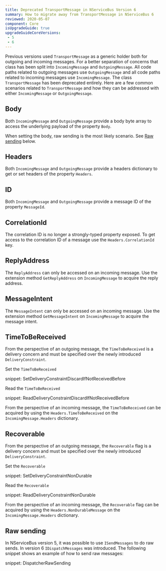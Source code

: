 ```yaml
---
title: Deprecated TransportMessage in NServiceBus Version 6
summary: How to migrate away from TransportMessage in NServiceBus 6
reviewed: 2020-05-07
component: Core
isUpgradeGuide: true
upgradeGuideCoreVersions:
 - 5
 - 6
---
```


Previous versions used `TransportMessage` as a generic holder both for outgoing and incoming messages. For a better separation of concerns that class has been split into `IncomingMessage` and `OutgoingMessage`. All code paths related to outgoing messages use `OutgoingMessage` and all code paths related to incoming messages use `IncomingMessage`. The class `TransportMessage` has been deprecated entirely. Here are a few common scenarios related to `TransportMessage` and how they can be addressed with either `IncomingMessage` or `OutgoingMessage`.


## Body

Both `IncomingMessage` and `OutgoingMessage` provide a body byte array to access the underlying payload of the property `Body`.

When setting the body, raw sending is the most likely scenario. See [Raw sending](#raw-sending) below.


## Headers

Both `IncomingMessage` and `OutgoingMessage` provide a headers dictionary to get or set headers of the property `Headers`.


## ID

Both `IncomingMessage` and `OutgoingMessage` provide a message ID of the property `MessageId`.


## CorrelationId

The correlation ID is no longer a strongly-typed property exposed. To get access to the correlation ID of a message use the `Headers.CorrelationId` key.


## ReplyAddress

The `ReplyAddress` can only be accessed on an incoming message. Use the extension method `GetReplyAddress` on `IncomingMessage` to acquire the reply address.


## MessageIntent

The `MessageIntent` can only be accessed on an incoming message. Use the extension method `GetMessageIntent` on `IncomingMessage` to acquire the message intent.


## TimeToBeReceived

From the perspective of an outgoing message, the `TimeToBeReceived` is a delivery concern and must be specified over the newly introduced `DeliveryConstraint`.

Set the `TimeToBeReceived`

snippet: SetDeliveryConstraintDiscardIfNotReceivedBefore

Read the `TimeToBeReceived`

snippet: ReadDeliveryConstraintDiscardIfNotReceivedBefore

From the perspective of an incoming message, the `TimeToBeReceived` can be acquired by using the `Headers.TimeToBeReceived` on the `IncomingMessage.Headers` dictionary.


## Recoverable

From the perspective of an outgoing message, the `Recoverable` flag is a delivery concern and must be specified over the newly introduced `DeliveryConstraint`.

Set the `Recoverable`

snippet: SetDeliveryConstraintNonDurable

Read the `Recoverable`

snippet: ReadDeliveryConstraintNonDurable

From the perspective of an incoming message, the `Recoverable` flag can be acquired by using the `Headers.NonDurableMessage` on the `IncomingMessage.Headers` dictionary.


## Raw sending

In NServiceBus version 5, it was possible  to use `ISendMessages` to do raw sends. In version 6 `IDispatchMessages` was introduced. The following snippet shows an example of how to send raw messages:

snippet: DispatcherRawSending
